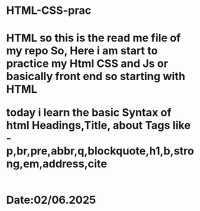 # HTML-CSS-prac
<h1>HTML</h>
so this is the read me file of my repo
So, Here i am start to practice my Html CSS and Js or basically front end 
so starting with HTML
<br>

today i learn the basic Syntax of html 
Headings,Title,
about Tags like -p,br,pre,abbr,q,blockquote,h1,b,strong,em,address,cite

<br>
<b>Date:02/06.2025</b>


